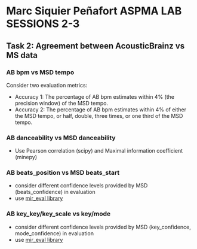 # Marc Siquier Peñafort ASPMA LAB SESSIONS 2-3
## Task 2: Agreement between AcousticBrainz vs MS data

### AB bpm vs MSD tempo
Consider two evaluation metrics:
* Accuracy 1: The percentage of AB bpm estimates within 4% (the precision window) of the MSD tempo.
* Accuracy 2: The percentage of AB bpm estimates within 4% of either the MSD tempo, or half, double, three times, or one third of the MSD tempo. 

### AB danceability vs MSD danceability
* Use Pearson correlation (scipy) and Maximal information coefficient (minepy)

### AB beats_position vs MSD beats_start
* consider different confidence levels provided by MSD (beats_confidence) in evaluation
* use [mir_eval library](https://craffel.github.io/mir_eval/#module-mir_eval.beat)

### AB key_key/key_scale vs key/mode
* consider different confidence levels provided by MSD (key_confidence, mode_confidence) in evaluation
* use [mir_eval library](https://craffel.github.io/mir_eval/#module-mir_eval.key)

